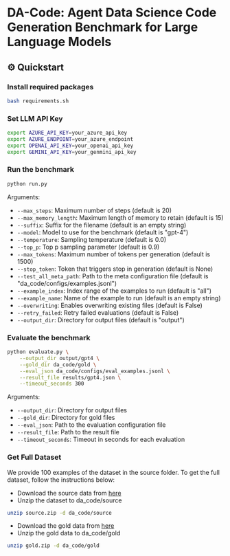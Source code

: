 # DA-Code: Agent Data Science Code Generation Benchmark for Large Language Models

## ⚙️ Quickstart

### Install required packages
```bash
bash requirements.sh
```

### Set LLM API Key
```bash
export AZURE_API_KEY=your_azure_api_key
export AZURE_ENDPOINT=your_azure_endpoint
export OPENAI_API_KEY=your_openai_api_key
export GEMINI_API_KEY=your_genmini_api_key
```

### Run the benchmark
```bash
python run.py
```
Arguments:
- `--max_steps`: Maximum number of steps (default is 20)
- `--max_memory_length`: Maximum length of memory to retain (default is 15)
- `--suffix`: Suffix for the filename (default is an empty string)
- `--model`: Model to use for the benchmark (default is "gpt-4")
- `--temperature`: Sampling temperature (default is 0.0)
- `--top_p`: Top p sampling parameter (default is 0.9)
- `--max_tokens`: Maximum number of tokens per generation (default is 1500)
- `--stop_token`: Token that triggers stop in generation (default is None)
- `--test_all_meta_path`: Path to the meta configuration file (default is "da_code/configs/examples.jsonl")
- `--example_index`: Index range of the examples to run (default is "all")
- `--example_name`: Name of the example to run (default is an empty string)
- `--overwriting`: Enables overwriting existing files (default is False)
- `--retry_failed`: Retry failed evaluations (default is False)
- `--output_dir`: Directory for output files (default is "output")


### Evaluate the benchmark
```bash
python evaluate.py \
    --output_dir output/gpt4 \
    --gold_dir da_code/gold \
    --eval_json da_code/configs/eval_examples.jsonl \
    --result_file results/gpt4.json \
    --timeout_seconds 300
```

Arguments:
- `--output_dir`: Directory for output files
- `--gold_dir`: Directory for gold files
- `--eval_json`: Path to the evaluation configuration file 
- `--result_file`: Path to the result file
- `--timeout_seconds`: Timeout in seconds for each evaluation

### Get Full Dataset
We provide 100 examples of the dataset in the source folder. To get the full dataset, follow the instructions below:
* Download the source data from [here]()
* Unzip the dataset to da_code/source
```bash
unzip source.zip -d da_code/source
```
* Download the gold data from [here]()
* Unzip the gold data to da_code/gold
```bash
unzip gold.zip -d da_code/gold
```





